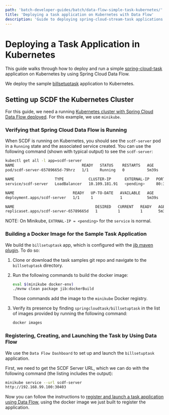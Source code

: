```yaml
---
path: 'batch-developer-guides/batch/data-flow-simple-task-kubernetes/'
title: 'Deploying a task application on Kubernetes with Data Flow'
description: 'Guide to deploying spring-cloud-stream-task applications on Kubernetes using Spring Cloud Data Flow'
---
```


# Deploying a Task Application in Kubernetes

This guide walks through how to deploy and run a simple [spring-cloud-task](https://spring.io/projects/spring-cloud-task) application on Kubernetes by using Spring Cloud Data Flow.

We deploy the sample [billsetuptask](%currentPath%/batch-developer-guides/batch/spring-task) application to Kubernetes.

## Setting up SCDF the Kubernetes Cluster

For this guide, we need a running [Kubernetes cluster with Spring Cloud Data Flow deployed](%currentPath%/installation/kubernetes/). For this example, we use `minikube`.

### Verifying that Spring Cloud Data Flow is Running

When SCDF is running on Kubernetes, you should see the `scdf-server` pod in a `Running` state and the associated service created.
You can use the following command (shown with typical output) to see the `scdf-server`:

```bash
kubectl get all -l app=scdf-server
NAME                              READY   STATUS    RESTARTS   AGE
pod/scdf-server-65789665d-79hrz   1/1     Running   0          5m39s

NAME                  TYPE           CLUSTER-IP      EXTERNAL-IP   PORT(S)        AGE
service/scdf-server   LoadBalancer   10.109.181.91   <pending>     80:30403/TCP   5m39s

NAME                          READY   UP-TO-DATE   AVAILABLE   AGE
deployment.apps/scdf-server   1/1     1            1           5m39s

NAME                                    DESIRED   CURRENT   READY   AGE
replicaset.apps/scdf-server-65789665d   1         1         1       5m39s
```

NOTE: On Minikube, `EXTRNAL-IP = <pending>` for the `service` is normal.

### Building a Docker Image for the Sample Task Application

We build the `billsetuptask` app, which is configured with the [jib maven plugin](https://github.com/GoogleContainerTools/jib/tree/master/jib-maven-plugin#build-your-image). To do so:

1. Clone or download the task samples git repo and navigate to the `billsetuptask` directory.

1. Run the following commands to build the docker image:

   ```bash
   eval $(minikube docker-env)
   ./mvnw clean package jib:dockerBuild
   ```

   Those commands add the image to the `minikube` Docker registry.

1. Verify its presence by finding `springcloudtask/billsetuptask` in the list of images provided by running the following command:
   ```bash
   docker images
   ```

### Registering, Creating, and Launching the Task by Using Data Flow

We use the `Data Flow Dashboard` to set up and launch the `billsetuptask` application.

First, we need to get the SCDF Server URL, which we can do with the following command (the listing includes the output):

```bash
minikube service --url scdf-server
http://192.168.99.100:30403
```

Now you can follow the instructions to [register and launch a task application using Data Flow](%currentPath%/batch-developer-guides/batch/data-flow-simple-task), using the docker image we just built to register the application.
